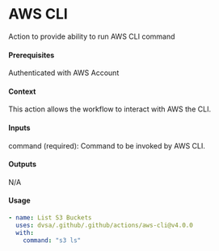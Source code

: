 # AWS CLI
Action to provide ability to run AWS CLI command

####  Prerequisites
Authenticated with AWS Account

####  Context
This action allows the workflow to interact with AWS the CLI.

####  Inputs
command (required): Command to be invoked by AWS CLI.

####  Outputs
N/A

####  Usage     
```yaml
- name: List S3 Buckets
  uses: dvsa/.github/.github/actions/aws-cli@v4.0.0
  with:
    command: "s3 ls"
```